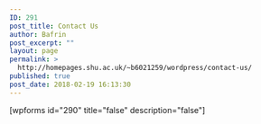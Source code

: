 ```yaml
---
ID: 291
post_title: Contact Us
author: Bafrin
post_excerpt: ""
layout: page
permalink: >
  http://homepages.shu.ac.uk/~b6021259/wordpress/contact-us/
published: true
post_date: 2018-02-19 16:13:30
---
```

[wpforms id="290" title="false" description="false"]